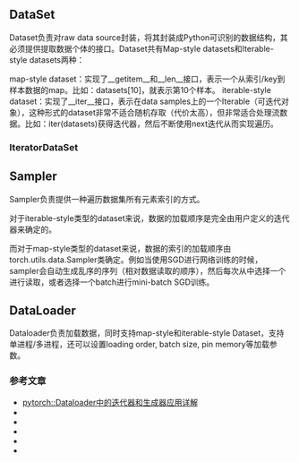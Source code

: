 



## DataSet

Dataset负责对raw data source封装，将其封装成Python可识别的数据结构，其必须提供提取数据个体的接口。Dataset共有Map-style datasets和Iterable-style datasets两种：

map-style dataset：实现了__getitem__和__len__接口，表示一个从索引/key到样本数据的map。比如：datasets[10]，就表示第10个样本。
iterable-style dataset：实现了__iter__接口，表示在data samples上的一个Iterable（可迭代对象），这种形式的dataset非常不适合随机存取（代价太高），但非常适合处理流数据。比如：iter(datasets)获得迭代器，然后不断使用next迭代从而实现遍历。


### IteratorDataSet



## Sampler
Sampler负责提供一种遍历数据集所有元素索引的方式。



对于iterable-style类型的dataset来说，数据的加载顺序是完全由用户定义的迭代器来确定的。

而对于map-style类型的dataset来说，数据的索引的加载顺序由torch.utils.data.Sampler类确定。例如当使用SGD进行网络训练的时候，sampler会自动生成乱序的序列（相对数据读取的顺序），然后每次从中选择一个进行读取，或者选择一个batch进行mini-batch SGD训练。





## DataLoader

Dataloader负责加载数据，同时支持map-style和iterable-style Dataset，支持单进程/多进程，还可以设置loading order, batch size, pin memory等加载参数。





### 参考文章

- [pytorch::Dataloader中的迭代器和生成器应用详解](http://www.deiniu.com/article/177717.htm)
- []()
- []()
- []()
- []()
- []()



